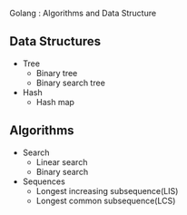 Golang : Algorithms and Data Structure


## Data Structures
  * Tree
    + Binary tree
    + Binary search tree
  * Hash
    + Hash map
  
## Algorithms
  * Search
    + Linear search
    + Binary search
  * Sequences
    + Longest increasing subsequence(LIS)
    + Longest common subsequence(LCS)
